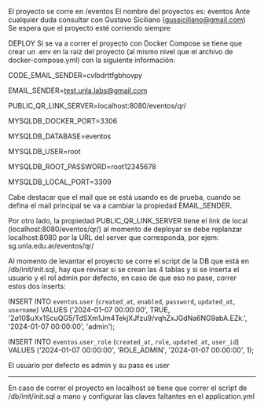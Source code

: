 El proyecto se corre en /eventos
El nombre del proyectos es: eventos
Ante cualquier duda consultar con Gustavo Siciliano (gussiciliano@gmail.com)
Se espera que el proyecto esté corriendo siempre

DEPLOY
Si se va a correr el proyecto con Docker Compose se tiene que crear un .env en la raíz del proyecto (al mismo nivel que el archivo de docker-compose.yml) con la siguiente información:

CODE_EMAIL_SENDER=cvlbdrttfgbhovpy

EMAIL_SENDER=test.unla.labs@gmail.com

PUBLIC_QR_LINK_SERVER=localhost:8080/eventos/qr/

MYSQLDB_DOCKER_PORT=3306

MYSQLDB_DATABASE=eventos

MYSQLDB_USER=root

MYSQLDB_ROOT_PASSWORD=root12345678

MYSQLDB_LOCAL_PORT=3309


Cabe destacar que el mail que se está usando es de prueba, cuando se defina el mail principal se va a cambiar la propiedad EMAIL_SENDER.

Por otro lado, la propiedad PUBLIC_QR_LINK_SERVER tiene el link de local (localhost:8080/eventos/qr/) al momento de deployar se debe replanzar localhost:8080 por la URL del server que corresponda, por ejem:
sg.unla.edu.ar/eventos/qr/

Al momento de levantar el proyecto se corre el script de la DB que está en /db/init/init.sql, hay que revisar si se crean las 4 tablas y si se inserta el usuario y el rol admin por defecto, en caso de que eso no pase, correr estos dos inserts:

INSERT INTO `eventos`.`user`
(`created_at`, `enabled`, `password`, `updated_at`, `username`)
VALUES
('2024-01-07 00:00:00', TRUE, '$2a$10$uXx1ScuQG5/TdSXm1Jm4TekjXJfzu9/vqhZxJGdNa6NG9abA.EZk.', '2024-01-07 00:00:00', 'admin');

INSERT INTO `eventos`.`user_role`
(`created_at`, `role`, `updated_at`, `user_id`)
VALUES
('2024-01-07 00:00:00', 'ROLE_ADMIN', '2024-01-07 00:00:00', 1);

El usuario por defecto es admin y su pass es user

-----

En caso de correr el proyecto en localhost se tiene que correr el script de /db/init/init.sql a mano y configurar las claves faltantes en el application.yml
